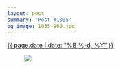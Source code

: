 ```yaml
---
layout: post
summary: 'Post #1035'
og_image: 1035-960.jpg
---
```


<div class="post">
 <time>
  <a href="/1035">
   {{ page.date | date: "%B %-d, %Y" }}
  </a>
 </time>
 <a href="/1035">
  <figure data-taken="12/3/2019">
   <img sizes="(min-width: 700px) 50vw, calc(100vw - 2rem)" src="{{ site.assets_url }}/1035-480.jpg" srcset="{{ site.assets_url }}/1035-240.jpg 240w, {{ site.assets_url }}/1035-480.jpg 480w, {{ site.assets_url }}/1035-720.jpg 720w, {{ site.assets_url }}/1035-960.jpg 960w"/>
  </figure>
 </a>
</div>
